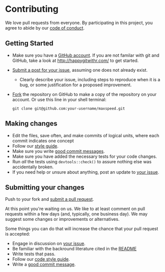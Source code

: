 # Contributing

We love pull requests from everyone. By participating in this project, you
agree to abide by our [code of conduct](CONDUCT.md).

## Getting Started

* Make sure you have a [GitHub account](https://github.com/signup/free). If you are not familar with git and GitHub, take a look at <http://happygitwithr.com/> to get started.
* [Submit a post for your issue](https://github.com/sjeknic/maxspeed/issues/), assuming one does not already exist.
  * Clearly describe your issue, including steps to reproduce when it is a bug, or some justification for a proposed improvement.
* [Fork](https://github.com/sjeknic/maxspeed/#fork-destination-box) the repository on GitHub to make a copy of the repository on your account. Or use this line in your shell terminal:

    `git clone git@github.com:your-username/maxspeed.git`
    
## Making changes

* Edit the files, save often, and make commits of logical units, where each commit indicates one concept
* Follow our [style guide](http://adv-r.had.co.nz/Style.html).
* Make sure you write [good commit messages](http://tbaggery.com/2008/04/19/a-note-about-git-commit-messages.html).
* Make sure you have added the necessary tests for your code changes.
* Run _all_ the tests using `devtools::check()` to assure nothing else was accidentally broken.
* If you need help or unsure about anything, post an update to [your issue](https://github.com/sjeknic/maxspeed/issues/).

## Submitting your changes

Push to your fork and [submit a pull request](https://github.com/sjeknic/maxspeed/compare/).

At this point you're waiting on us. We like to at least comment on pull requests
within a few days (and, typically, one business day). We may suggest
some changes or improvements or alternatives.

Some things you can do that will increase the chance that your pull request is accepted:

* Engage in discussion on [your issue](https://github.com/sjeknic/maxspeed/issues/).
* Be familiar with the backround literature cited in the [README](README.Rmd)
* Write tests that pass.
* Follow our [code style guide](http://adv-r.had.co.nz/Style.html).
* Write a [good commit message](http://tbaggery.com/2008/04/19/a-note-about-git-commit-messages.html).



